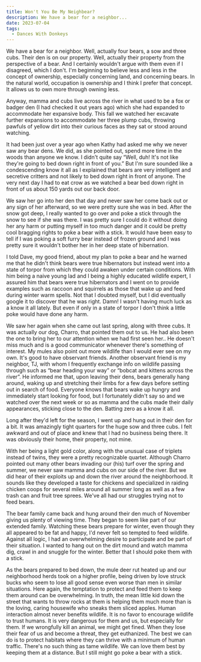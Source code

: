 ```yaml
---
title: Won't You Be My Neighbear?
description: We have a bear for a neighbor...
date: 2023-07-04
tags:
  - Dances With Donkeys
---
```

We have a bear for a neighbor. Well, actually four bears, a sow and three cubs. Their den is on our property. Well, actually their property from the perspective of a bear. And I certainly wouldn't argue with them even if I disagreed, which I don't. I'm beginning to believe less and less in the concept of ownership, especially concerning land, and concerning bears. In the natural world, occupation is ownership and I think I prefer that concept. It allows us to own more through owning less.

Anyway, mamma and cubs live across the river in what used to be a fox or badger den (I had checked it out years ago) which she had expanded to accommodate her expansive body. This fall we watched her excavate further expansions to accommodate her three plump cubs, throwing pawfuls of yellow dirt into their curious faces as they sat or stood around watching.

It had been just over a year ago when Kathy had asked me why we never saw any bear dens. We did, as she pointed out, spend more time in the woods than anyone we know. I didn't quite say “Well, duh! It's not like they're going to bed down right in front of you.” But I'm sure sounded like a condescending know it all as I explained that bears are very intelligent and secretive critters and not likely to bed down right in front of anyone. The very next day I had to eat crow as we watched a bear bed down right in front of us about 150 yards out our back door.

We saw her go into her den that day and never saw her come back out or any sign of her afterward, so we were pretty sure she was in bed. After the snow got deep, I really wanted to go over and poke a stick through the snow to see if she was there. I was pretty sure I could do it without doing her any harm or putting myself in too much danger and it could be pretty cool bragging rights to poke a bear with a stick. It would have been easy to tell if I was poking a soft furry bear instead of frozen ground and I was pretty sure it wouldn't bother her in her deep state of hibernation.

I told Dave, my good friend, about my plan to poke a bear and he warned me that he didn't think bears were true hibernators but instead went into a state of torpor from which they could awaken under certain conditions. With him being a naive young lad and I being a highly educated wildlife expert, I assured him that bears were true hibernators and I went on to provide examples such as raccoon and squirrels as those that wake up and feed during winter warm spells. Not that I doubted myself, but I did eventually google it to discover that he was right. Damn! I wasn't having much luck as a know it all lately. But even if only in a state of torpor I don't think a little poke would have done any harm.

We saw her again when she came out last spring, along with three cubs. It was actually our dog, Charro, that pointed them out to us. He had also been the one to bring her to our attention when we had first seen her.. He doesn't miss much and is a good communicator whenever there's something of interest. My mules also point out more wildlife than I would ever see on my own. It's good to have observant friends. Another observant friend is my neighbor, TJ, with whom I frequently exchange info on wildlife passing through such as “bear heading your way” or “bobcat and kittens across the river”. He informed me that, upon leaving their dens, bears generally hang around, waking up and stretching their limbs for a few days before setting out in search of food. Everyone knows that bears wake up hungry and immediately start looking for food, but I fortunately didn't say so and we watched over the next week or so as mamma and the cubs made their daily appearances, sticking close to the den. Batting zero as a know it all. 

Long after they'd left for the season, I went up and hung out in their den for a bit. It was amazingly tight quarters for the huge sow and three cubs. I felt awkward and out of place and knew that I had no business being there. It was obviously their home, their property, not mine.

With her being a light gold color, along with the unusual case of triplets instead of twins, they were a pretty recognizable quartet. Although Charro pointed out many other bears invading our (his) turf over the spring and summer, we never saw mamma and cubs on our side of the river. But we did hear of their exploits up and down the river around the neighborhood. It sounds like they developed a taste for chickens and specialized in raiding chicken coops for several miles around all summer long as well as a few trash can and fruit tree sprees. We've all had our struggles trying not to feed bears.

The bear family came back and hung around their den much of November giving us plenty of viewing time. They began to seem like part of our extended family. Watching these bears prepare for winter, even though they all appeared to be fat and happy, I'd never felt so tempted to feed wildlife. Against all logic, I had an overwhelming desire to participate and be part of their situation. I wanted to hang out on the dirt mound and watch mamma dig, crawl in and snuggle for the winter. Better that I should poke them with a stick.

As the bears prepared to bed down, the mule deer rut heated up and our neighborhood herds took on a higher profile, being driven by love struck bucks who seem to lose all good sense even worse than men in similar situations. Here again, the temptation to protect and feed them to keep them around can be overwhelming. In truth, the mean little kid down the street that wants to throw rocks at them is helping them much more than is the loving, caring housewife who sneaks them sliced apples. Human interaction almost never benefits wildlife. It is no favor to encourage wildlife to trust humans. It is very dangerous for them and us, but especially for them. If we wrongfully kill an animal, we might get fined. When they lose their fear of us and become a threat, they get euthanized. The best we can do is to protect habitats where they can thrive with a minimum of human traffic. There's no such thing as tame wildlife. We can love them best by keeping them at a distance. But I still might go poke a bear with a stick.